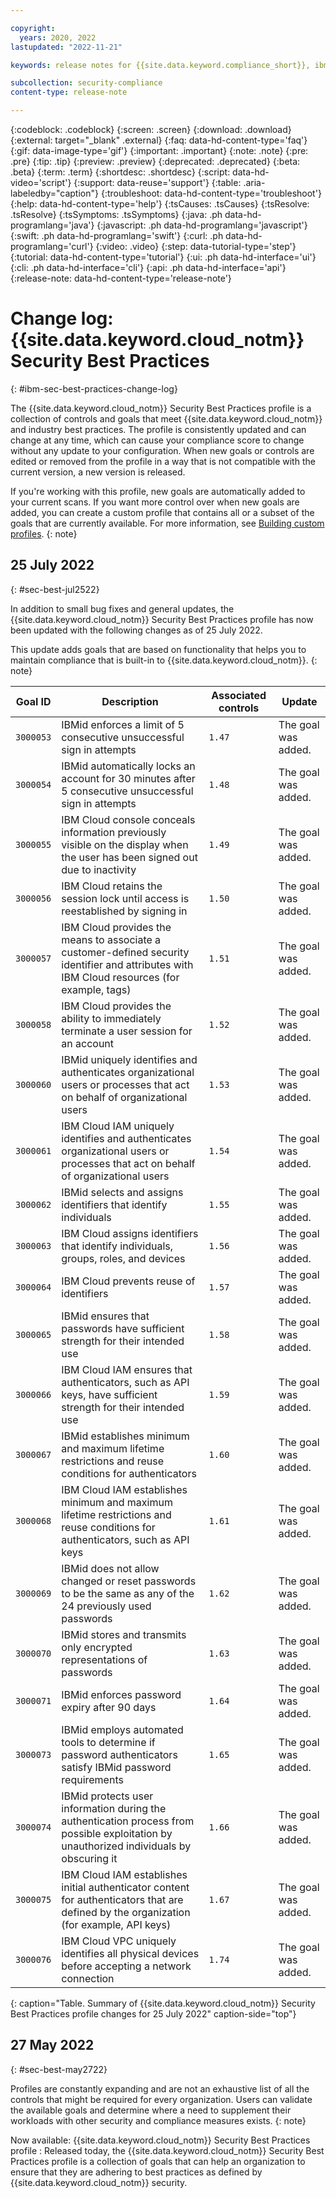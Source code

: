 ```yaml
---

copyright:
  years: 2020, 2022
lastupdated: "2022-11-21"

keywords: release notes for {{site.data.keyword.compliance_short}}, ibm security best practices, profile changes, enhancements, fixes, improvements

subcollection: security-compliance
content-type: release-note

---
```


{:codeblock: .codeblock}
{:screen: .screen}
{:download: .download}
{:external: target="_blank" .external}
{:faq: data-hd-content-type='faq'}
{:gif: data-image-type='gif'}
{:important: .important}
{:note: .note}
{:pre: .pre}
{:tip: .tip}
{:preview: .preview}
{:deprecated: .deprecated}
{:beta: .beta}
{:term: .term}
{:shortdesc: .shortdesc}
{:script: data-hd-video='script'}
{:support: data-reuse='support'}
{:table: .aria-labeledby="caption"}
{:troubleshoot: data-hd-content-type='troubleshoot'}
{:help: data-hd-content-type='help'}
{:tsCauses: .tsCauses}
{:tsResolve: .tsResolve}
{:tsSymptoms: .tsSymptoms}
{:java: .ph data-hd-programlang='java'}
{:javascript: .ph data-hd-programlang='javascript'}
{:swift: .ph data-hd-programlang='swift'}
{:curl: .ph data-hd-programlang='curl'}
{:video: .video}
{:step: data-tutorial-type='step'}
{:tutorial: data-hd-content-type='tutorial'}
{:ui: .ph data-hd-interface='ui'}
{:cli: .ph data-hd-interface='cli'}
{:api: .ph data-hd-interface='api'}
{:release-note: data-hd-content-type='release-note'}

# Change log: {{site.data.keyword.cloud_notm}} Security Best Practices
{: #ibm-sec-best-practices-change-log}

The {{site.data.keyword.cloud_notm}} Security Best Practices profile is a collection of controls and goals that meet {{site.data.keyword.cloud_notm}} and industry best practices. The profile is consistently updated and can change at any time, which can cause your compliance score to change without any update to your configuration. When new goals or controls are edited or removed from the profile in a way that is not compatible with the current version, a new version is released.


If you're working with this profile, new goals are automatically added to your current scans. If you want more control over when new goals are added, you can create a custom profile that contains all or a subset of the goals that are currently available. For more information, see [Building custom profiles](/docs/security-compliance?topic=security-compliance-custom-profiles).
{: note}



## 25 July 2022
{: #sec-best-jul2522}

In addition to small bug fixes and general updates, the {{site.data.keyword.cloud_notm}} Security Best Practices profile has now been updated with the following changes as of 25 July 2022.

This update adds goals that are based on functionality that helps you to maintain compliance that is built-in to {{site.data.keyword.cloud_notm}}.
{: note}


| Goal ID   | Description | Associated controls | Update |
|-----------|-------------|---------------------|--------|
| `3000053` | IBMid enforces a limit of 5 consecutive unsuccessful sign in attempts | `1.47` | The goal was added. |
| `3000054` | IBMid automatically locks an account for 30 minutes after 5 consecutive unsuccessful sign in attempts | `1.48` | The goal was added. |
| `3000055` | IBM Cloud console conceals information previously visible on the display when the user has been signed out due to inactivity | `1.49` | The goal was added. |
| `3000056` | IBM Cloud retains the session lock until access is reestablished by signing in | `1.50` | The goal was added. |
| `3000057` | IBM Cloud provides the means to associate a customer-defined security identifier and attributes with IBM Cloud resources (for example, tags) | `1.51` | The goal was added. |
| `3000058` | IBM Cloud provides the ability to immediately terminate a user session for an account | `1.52` | The goal was added. |
| `3000060` | IBMid uniquely identifies and authenticates organizational users or processes that act on behalf of organizational users | `1.53` | The goal was added. |
| `3000061` | IBM Cloud IAM uniquely identifies and authenticates organizational users or processes that act on behalf of organizational users | `1.54` | The goal was added. |
| `3000062` | IBMid selects and assigns identifiers that identify individuals | `1.55` | The goal was added. |
| `3000063` | IBM Cloud assigns identifiers that identify individuals, groups, roles, and devices | `1.56` | The goal was added. |
| `3000064` | IBM Cloud prevents reuse of identifiers | `1.57` | The goal was added. |
| `3000065` | IBMid ensures that passwords have sufficient strength for their intended use | `1.58` | The goal was added. |
| `3000066` | IBM Cloud IAM ensures that authenticators, such as API keys, have sufficient strength for their intended use | `1.59` | The goal was added. |
| `3000067` | IBMid establishes minimum and maximum lifetime restrictions and reuse conditions for authenticators | `1.60` | The goal was added. |
| `3000068` | IBM Cloud IAM establishes minimum and maximum lifetime restrictions and reuse conditions for authenticators, such as API keys | `1.61` | The goal was added. |
| `3000069` | IBMid does not allow changed or reset passwords to be the same as any of the 24 previously used passwords | `1.62` | The goal was added. |
| `3000070` | IBMid stores and transmits only encrypted representations of passwords | `1.63` | The goal was added. |
| `3000071` | IBMid enforces password expiry after 90 days | `1.64` | The goal was added. |
| `3000073` | IBMid employs automated tools to determine if password authenticators satisfy IBMid password requirements | `1.65` | The goal was added. |
| `3000074` | IBMid protects user information during the authentication process from possible exploitation by unauthorized individuals by obscuring it  | `1.66` | The goal was added. |
| `3000075` | IBM Cloud IAM establishes initial authenticator content for authenticators that are defined by the organization (for example, API keys) | `1.67` | The goal was added. |
| `3000076` | IBM Cloud VPC uniquely identifies all physical devices before accepting a network connection | `1.74` | The goal was added. |
{: caption="Table. Summary of {{site.data.keyword.cloud_notm}} Security Best Practices profile changes for 25 July 2022" caption-side="top"}




## 27 May 2022
{: #sec-best-may2722}

Profiles are constantly expanding and are not an exhaustive list of all the controls that might be required for every organization. Users can validate the available goals and determine where a need to supplement their workloads with other security and compliance measures exists.
{: note}

Now available: {{site.data.keyword.cloud_notm}} Security Best Practices profile
:    Released today, the {{site.data.keyword.cloud_notm}} Security Best Practices profile is a collection of goals that can help an organization to ensure that they are adhering to best practices as defined by {{site.data.keyword.cloud_notm}} security.

